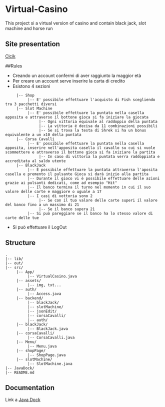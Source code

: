 # Virtual-Casino 
This project si a virtual version of casino and contain black jack, slot machine and horse run

## Site presentation
[Clcik](https://alessiodevv.github.io/Virtual-Casino/)

##Rules
- Creando un account confermi di aver raggiunto la maggior età
- Per creare un account serve inserire la carta di credito
- Esistono 4 sezioni
```
     |-- Shop
          |-- E' possibile effettuare l'acquisto di Fish scegliendo tra 3 pacchetti diversi
     |-- Slot Machine
          |-- E' possibile effettuare la puntata nella casella apposita e attraverso il bottone gioca si fa iniziare la giocata
               |-- Ogni vittoria equivale al raddoppio della puntata
               |-- La vittoria é decisa da 11 combinazioni possibili
               |-- Se si trova la testa di Shrek si ha un bonus equivalente a un x10 della puntata
     |-- Corsa Cavalli
          |-- E' possibile effettuare la puntata nella casella apposita, inserire nell'apposita casella il cavallo su cui si vuole scommettere e attraverso il bottone gioca si fa iniziare la partita
               |-- In caso di vittoria la puntata verra raddoppiata e accreditata al saldo utente
     |-- BlackJack
          |-- É possibile effettuare la puntata attraverso l'aposita casella e premento il pulsante Gioca si darà inizio alla partita
          |-- Durante il gioco vi è possibile effettuare delle azioni grazie ai pulsanti dedicati, come ad esempio "Hit"
          |-- Il banco termina il turno nel momento in cui il suo valore delle carte e maggiore o uguale a 17 
          |-- I casi di vottoria sono 2
               |-- Se con il tuo valore delle carte superi il valore del banco fino a un massimo di 21
               |-- Se il banco supera 21
          |-- Si può pareggiare se il banco ha lo stesso valore di carte delle tue
```
- Si può effettuare il LogOut

## Structure
```
.
|-- lib/
|-- out/
|-- src/
     |-- App/
          |-- VirtualCasino.java
     |-- assets/
          |-- img, txt...
     |-- auth/
          |-- Access.java
     |-- backend/
          |-- blackJack/
          |-- slotMachine/
          |-- jsonEdit/
          |-- corsaCavalli/
          |-- auth/
     |-- blackJack/
          |-- BlackJack.java
     |-- corsaCavalli/
          |-- CorsaCavalli.java
     |-- Menu/
          |-- Menu.java
     |-- shopPage/
          |-- ShopPage.java
     |-- slotMachine/
          |-- SlotMachine.java
|-- JavaDock/
|-- README.md
```

## Documentation
Link a [Java Dock](https://alessiodevv.github.io/Virtual-Casino/JavaDoc/)
